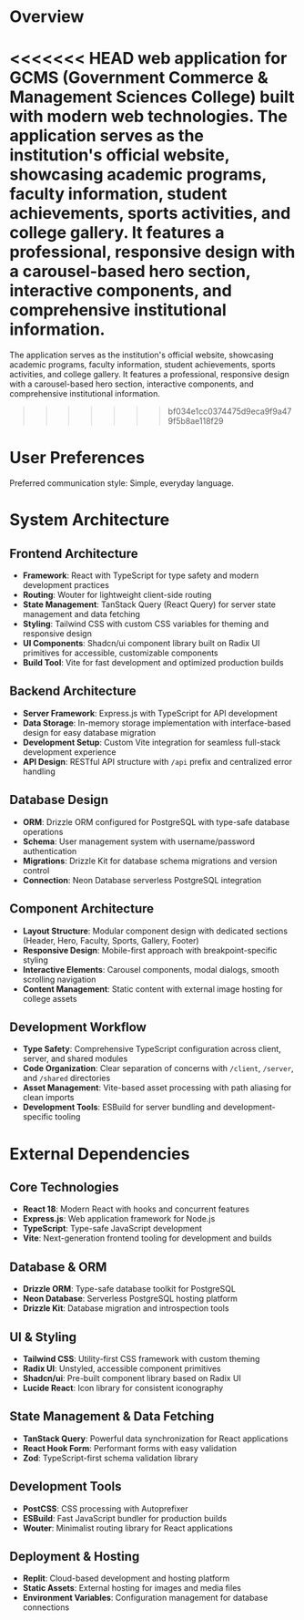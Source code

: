 # Overview

<<<<<<< HEAD
 web application for GCMS (Government Commerce & Management Sciences College) built with modern web technologies. The application serves as the institution's official website, showcasing academic programs, faculty information, student achievements, sports activities, and college gallery. It features a professional, responsive design with a carousel-based hero section, interactive components, and comprehensive institutional information.
=======
The application serves as the institution's official website, showcasing academic programs, faculty information, student achievements, sports activities, and college gallery. It features a professional, responsive design with a carousel-based hero section, interactive components, and comprehensive institutional information.
>>>>>>> bf034e1cc0374475d9eca9f9a479f5b8ae118f29

# User Preferences

Preferred communication style: Simple, everyday language.

# System Architecture

## Frontend Architecture
- **Framework**: React with TypeScript for type safety and modern development practices
- **Routing**: Wouter for lightweight client-side routing
- **State Management**: TanStack Query (React Query) for server state management and data fetching
- **Styling**: Tailwind CSS with custom CSS variables for theming and responsive design
- **UI Components**: Shadcn/ui component library built on Radix UI primitives for accessible, customizable components
- **Build Tool**: Vite for fast development and optimized production builds

## Backend Architecture  
- **Server Framework**: Express.js with TypeScript for API development
- **Data Storage**: In-memory storage implementation with interface-based design for easy database migration
- **Development Setup**: Custom Vite integration for seamless full-stack development experience
- **API Design**: RESTful API structure with `/api` prefix and centralized error handling

## Database Design
- **ORM**: Drizzle ORM configured for PostgreSQL with type-safe database operations
- **Schema**: User management system with username/password authentication
- **Migrations**: Drizzle Kit for database schema migrations and version control
- **Connection**: Neon Database serverless PostgreSQL integration

## Component Architecture
- **Layout Structure**: Modular component design with dedicated sections (Header, Hero, Faculty, Sports, Gallery, Footer)
- **Responsive Design**: Mobile-first approach with breakpoint-specific styling
- **Interactive Elements**: Carousel components, modal dialogs, smooth scrolling navigation
- **Content Management**: Static content with external image hosting for college assets

## Development Workflow
- **Type Safety**: Comprehensive TypeScript configuration across client, server, and shared modules
- **Code Organization**: Clear separation of concerns with `/client`, `/server`, and `/shared` directories
- **Asset Management**: Vite-based asset processing with path aliasing for clean imports
- **Development Tools**: ESBuild for server bundling and development-specific tooling

# External Dependencies

## Core Technologies
- **React 18**: Modern React with hooks and concurrent features
- **Express.js**: Web application framework for Node.js
- **TypeScript**: Type-safe JavaScript development
- **Vite**: Next-generation frontend tooling for development and builds

## Database & ORM
- **Drizzle ORM**: Type-safe database toolkit for PostgreSQL
- **Neon Database**: Serverless PostgreSQL hosting platform
- **Drizzle Kit**: Database migration and introspection tools

## UI & Styling
- **Tailwind CSS**: Utility-first CSS framework with custom theming
- **Radix UI**: Unstyled, accessible component primitives
- **Shadcn/ui**: Pre-built component library based on Radix UI
- **Lucide React**: Icon library for consistent iconography

## State Management & Data Fetching
- **TanStack Query**: Powerful data synchronization for React applications
- **React Hook Form**: Performant forms with easy validation
- **Zod**: TypeScript-first schema validation library

## Development Tools
- **PostCSS**: CSS processing with Autoprefixer
- **ESBuild**: Fast JavaScript bundler for production builds
- **Wouter**: Minimalist routing library for React applications

## Deployment & Hosting
- **Replit**: Cloud-based development and hosting platform
- **Static Assets**: External hosting for images and media files
- **Environment Variables**: Configuration management for database connections
